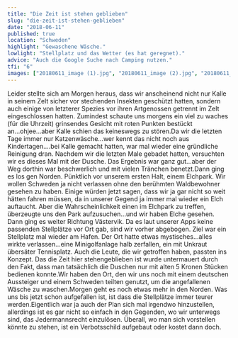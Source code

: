 ```yaml
---
title: "Die Zeit ist stehen geblieben"
slug: "die-zeit-ist-stehen-geblieben"
date: "2018-06-11"
published: true
location: "Schweden"
highlight: "Gewaschene Wäsche."
lowlight: "Stellplatz und das Wetter (es hat geregnet)."
advice: "Auch die Google Suche nach Camping nutzen."
tfi: "6"   
images: ["20180611_image (1).jpg", "20180611_image (2).jpg", "20180611_image (3).jpg", "20180611_image (4).jpg", "20180611_image (5).jpg", "20180611_image (6).jpg", "20180611_image (7).jpg", "20180611_image (8).jpg", "20180611_image (9).jpg", "20180611_image (10).jpg", "20180611_image (11).jpg", "20180611_image (12).jpg", "20180611_image (13).jpg"] 
---
```


Leider stellte sich am Morgen heraus, dass wir anscheinend nicht nur Kalle in seinem Zelt sicher vor stechenden Insekten geschützt hatten, sondern auch einige von letzterer Spezies vor ihren Artgenossen getrennt im Zelt eingeschlossen hatten. Zumindest schaute uns morgens ein viel zu waches (für die Uhrzeit) grinsendes Gesicht mit roten Punkten bestückt an...ohjee...aber Kalle schien das keineswegs zu stören.Da wir die letzten Tage immer nur Katzenwäsche...wer kennt das nicht noch aus Kindertagen....bei Kalle gemacht hatten, war mal wieder eine gründliche Reinigung dran. Nachdem wir die letzten Male gebadet hatten, versuchten wir es dieses Mal mit der Dusche. Das Ergebnis war ganz gut...aber der Weg dorthin war beschwerlich und mit vielen Tränchen benetzt.Dann ging es los gen Norden. Pünktlich vor unserem ersten Halt, einem Elchpark. Wir wollen Schweden ja nicht verlassen ohne den berühmten Waldbewohner gesehen zu haben. Einige würden jetzt sagen, dass wir ja gar nicht so weit hätten fahren müssen, da in unserer Gegend ja immer mal wieder ein Elch auftaucht. Aber die Wahrscheinlichkeit einen im Elchpark zu treffen, überzeugte uns den Park aufzusuchen...und wir haben Elche gesehen. Dann ging es weiter Richtung Västervik. Da es laut unserer Apps keine passenden Stellplätze vor Ort gab, sind wir vorher abgebogen. Ziel war ein Stellplatz mal wieder am Hafen. Der Ort hatte etwas mystisches...alles wirkte verlassen...eine Minigolfanlage halb zerfallen, ein mit Unkraut übersäter Tennisplatz. Auch die Leute, die wir getroffen haben, passten ins Konzept. Das die Zeit hier stehengeblieben ist wurde untermauert durch den Fakt, dass man tatsächlich die Duschen nur mit alten 5 Kronen Stücken bedienen konnte.Wir haben den Ort, den wir uns noch mit einem deutschen Aussteiger und einem Schweden teilten genutzt, um die angefallenen Wäsche zu waschen.Morgen geht es noch etwas mehr in den Norden. Was uns bis jetzt schon aufgefallen ist, ist dass die Stellplätze immer teurer werden.Eigentlich war ja auch der Plan sich mal irgendwo hinzustellen, allerdings ist es gar nicht so einfach in den Gegenden, wo wir unterwegs sind, das Jedermannsrecht einzulösen. Überall, wo man sich vorstellen könnte zu stehen, ist ein Verbotsschild aufgebaut oder kostet dann doch.